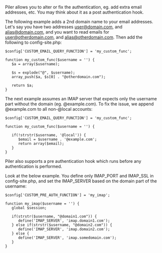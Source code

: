 Piler allows you to alter or fix the authentication, eg. add extra email addresses, etc. You may think about it as a post authentication hook.

The following example adds a 2nd domain name to your email addresses. Let's say you have two addresses user@domain.com, and alias@domain.com, and you want to read emails for user@otherdomain.com, and alias@otherdomain.com. Then add the following to config-site.php:

```
$config['CUSTOM_EMAIL_QUERY_FUNCTION'] = 'my_custom_func';

function my_custom_func($username = '') {
   $a = array($username);

   $s = explode("@", $username);
   array_push($a, $s[0] . "@otherdomain.com");

   return $a;
}
```

The next example assumes an IMAP server that expects only the username part without the domain (eg. @example.com). To fix the issue, we append @example.com to all non-@local accounts:

```
$config['CUSTOM_EMAIL_QUERY_FUNCTION'] = 'my_custom_func';

function my_custom_func($username = '') {

   if(!strstr($username, '@local')) {
      $email = $username . '@example.com';
      return array($email);
   }
}
```

Piler also supports a pre authentication hook which runs before any authentication is performed.

Look at the below example. You define only IMAP_PORT and IMAP_SSL in config-site.php, and set the IMAP_SERVER based on the domain part of the username:

```
$config['CUSTOM_PRE_AUTH_FUNCTION'] = 'my_imap';

function my_imap($username = '') {
   global $session;

   if(strstr($username, "@domain1.com")) {
      define('IMAP_SERVER', 'imap.domain1.com');
   } else if(strstr($username, "@domain2.com")) {
      define('IMAP_SERVER', 'imap.domain2.com');
   } else {
      define('IMAP_SERVER', 'imap.somedomain.com');
   }
}
```

